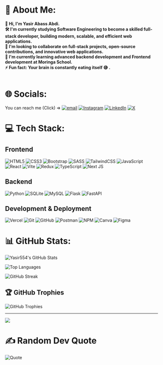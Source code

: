 # 💫 About Me:
#### 👋 Hi, I'm Yasir Abass Abdi.<br>🛠 I'm currently studying Software Engineering to become a skilled full-stack developer, building modern, scalable, and efficient web applications.<br>🤝 I'm looking to collaborate on full-stack projects, open-source contributions, and innovative web applications.<br>🌱 I'm currently learning advanced backend development and Frontend development at Moringa School.<br>⚡ Fun fact: Your brain is constantly eating itself 😅 .<br><br>

# 🌐 Socials:
You can reach me (Click) => [![email](https://img.shields.io/badge/Email-D14836?logo=gmail&logoColor=white)](mailto:yasirabass554@gmail.com) [![Instagram](https://img.shields.io/badge/Instagram-%23E4405F.svg?logo=Instagram&logoColor=white)](https://www.instagram.com/itz.him.yasir/) [![LinkedIn](https://img.shields.io/badge/LinkedIn-%230077B5.svg?logo=linkedin&logoColor=white)](https://www.linkedin.com/in/yasir-abass-608537352/) [![X](https://img.shields.io/badge/X-black.svg?logo=X&logoColor=white)](https://x.com/itz_him_yasir) 

# 💻 Tech Stack:
## Frontend
![HTML5](https://img.shields.io/badge/html5-%23E34F26.svg?style=for-the-badge&logo=html5&logoColor=white) ![CSS3](https://img.shields.io/badge/css3-%231572B6.svg?style=for-the-badge&logo=css3&logoColor=white) ![Bootstrap](https://img.shields.io/badge/bootstrap-%238511FA.svg?style=for-the-badge&logo=bootstrap&logoColor=white) ![SASS](https://img.shields.io/badge/SASS-hotpink.svg?style=for-the-badge&logo=SASS&logoColor=white) ![TailwindCSS](https://img.shields.io/badge/tailwindcss-%2338B2AC.svg?style=for-the-badge&logo=tailwind-css&logoColor=white) ![JavaScript](https://img.shields.io/badge/javascript-%23323330.svg?style=for-the-badge&logo=javascript&logoColor=%23F7DF1E) ![React](https://img.shields.io/badge/react-%2320232a.svg?style=for-the-badge&logo=react&logoColor=%2361DAFB) ![Vite](https://img.shields.io/badge/vite-%23646CFF.svg?style=for-the-badge&logo=vite&logoColor=white) ![Redux](https://img.shields.io/badge/redux-%23593d88.svg?style=for-the-badge&logo=redux&logoColor=white) ![TypeScript](https://img.shields.io/badge/typescript-%23007ACC.svg?style=for-the-badge&logo=typescript&logoColor=white) ![Next JS](https://img.shields.io/badge/Next-black?style=for-the-badge&logo=next.js&logoColor=white)
 
## Backend
![Python](https://img.shields.io/badge/python-3670A0?style=for-the-badge&logo=python&logoColor=ffdd54) ![SQLite](https://img.shields.io/badge/sqlite-%2307405e.svg?style=for-the-badge&logo=sqlite&logoColor=white) ![MySQL](https://img.shields.io/badge/mysql-4479A1.svg?style=for-the-badge&logo=mysql&logoColor=white) ![Flask](https://img.shields.io/badge/flask-%23000.svg?style=for-the-badge&logo=flask&logoColor=white) ![FastAPI](https://img.shields.io/badge/FastAPI-005571?style=for-the-badge&logo=fastapi)

## Development & Deployment
![Vercel](https://img.shields.io/badge/vercel-%23000000.svg?style=for-the-badge&logo=vercel&logoColor=white) ![Git](https://img.shields.io/badge/git-%23F05033.svg?style=for-the-badge&logo=git&logoColor=white) ![GitHub](https://img.shields.io/badge/github-%23121011.svg?style=for-the-badge&logo=github&logoColor=white) ![Postman](https://img.shields.io/badge/Postman-FF6C37?style=for-the-badge&logo=postman&logoColor=white) ![NPM](https://img.shields.io/badge/NPM-%23CB3837.svg?style=for-the-badge&logo=npm&logoColor=white) ![Canva](https://img.shields.io/badge/Canva-%2300C4CC.svg?style=for-the-badge&logo=Canva&logoColor=white) ![Figma](https://img.shields.io/badge/figma-%23F24E1E.svg?style=for-the-badge&logo=figma&logoColor=white)

# 📊 GitHub Stats:
![Yasir554's GitHub Stats](https://github-readme-stats.vercel.app/api?username=Yasir554&theme=radical&include_all_commits=false&count_private=true)

![Top Languages](https://github-readme-stats.vercel.app/api/top-langs/?username=Yasir554&theme=radical&include_all_commits=false&count_private=true&layout=compact)

![GitHub Streak](https://nirzak-streak-stats.vercel.app/?user=Yasir554&theme=radical)

## 🏆 GitHub Trophies
![GitHub Trophies](https://github-profile-trophy.vercel.app/?username=Yasir554&theme=radical&no-frame=false&no-bg=true&margin-w=4)

---
[![](https://visitcount.itsvg.in/api?id=Yasir554&icon=0&color=0)](https://visitcount.itsvg.in)

# ✍️ Random Dev Quote
![Quote](https://quotes-github-readme.vercel.app/api?type=horizontal&theme=radical)


